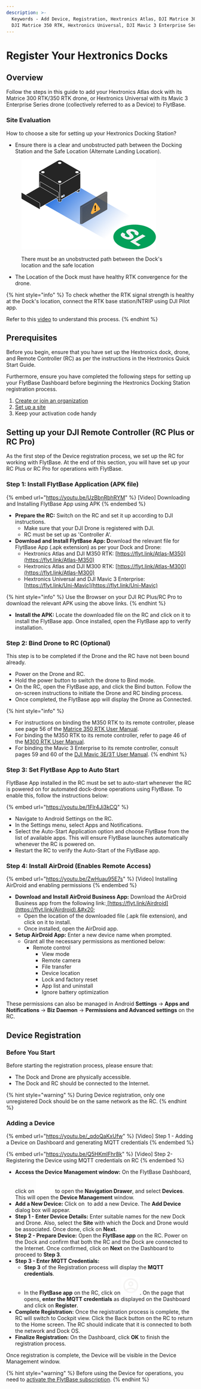 ```yaml
---
description: >-
  Keywords - Add Device, Registration, Hextronics Atlas, DJI Matrice 300 RTK,
  DJI Matrice 350 RTK, Hextronics Universal, DJI Mavic 3 Enterprise Series
---
```


# Register Your Hextronics Docks

## Overview

Follow the steps in this guide to add your Hextronics Atlas dock with its Matrice 300 RTK/350 RTK drone, or Hextronics Universal with its Mavic 3 Enterprise Series drone (collectively referred to as a Device) to FlytBase.&#x20;

### Site Evaluation

How to choose a site for setting up your Hextronics Docking Station?

* Ensure there is a clear and unobstructed path between the Docking Station and the Safe Location (Alternate Landing Location).

<figure><img src="../../.gitbook/assets/image (1).png" alt=""><figcaption><p>There must be an unobstructed path between the Dock's location and the safe location</p></figcaption></figure>

* The Location of the Dock must have healthy RTK convergence for the drone.&#x20;

{% hint style="info" %}
To check whether the RTK signal strength is healthy at the Dock's location, connect the RTK base station/NTRIP using DJI Pilot app.

Refer to this [video](https://youtu.be/-pzmpmiD9fs?si=5G510rpJGs5L8YkE) to understand this process.
{% endhint %}

## Prerequisites

Before you begin, ensure that you have set up the Hextronics dock, drone, and Remote Controller (RC) as per the instructions in the Hextronics Quick Start Guide.

Furthermore, ensure you have completed the following steps for setting up your FlytBase Dashboard before beginning the Hextronics Docking Station registration process.

1. [Create or join an organization](../../getting-started-with-your-flytbase-account/creating-an-organization.md)
2. [Set up a site](../../getting-started-with-your-flytbase-account/site-management.md)
3. Keep your activation code handy

## Setting up your DJI Remote Controller (RC Plus or RC Pro)

As the first step of the Device registration process, we set up the RC for working with FlytBase. At the end of this section, you will have set up your RC Plus or RC Pro for operations with FlytBase.&#x20;

### Step 1: Install FlytBase Application (APK file)

{% embed url="https://youtu.be/UzBbnRbhRYM" %}
\[Video] Downloading and Installing FlytBase App using APK
{% endembed %}

* **Prepare the RC:** Switch on the RC and set it up according to DJI instructions.
  * Make sure that your DJI Drone is registered with DJI.
  * RC must be set up as 'Controller A'.
* **Download and Install FlytBase App: D**ownload the relevant file for FlytBase App (.apk extension) as per your Dock and Drone:
  * Hextronics Atlas and DJI M350 RTK: [https://flyt.link/Atlas-M350](https://flyt.link/Atlas-M350)
  * Hextronics Atlas and DJI M300 RTK: [https://flyt.link/Atlas-M300](https://flyt.link/Atlas-M300)
  * Hextronics Universal and DJI Mavic 3 Enterprise: [https://flyt.link/Uni-Mavic](https://flyt.link/Uni-Mavic)

{% hint style="info" %}
Use the Browser on your DJI RC Plus/RC Pro to download the relevant APK using the above links.
{% endhint %}

* **Install the APK:** Locate the downloaded file on the RC and click on it to install the FlytBase app. Once installed, open the FlytBase app to verify installation.

### Step 2:  Bind Drone to RC (Optional)

This step is to be completed if the Drone and the RC have not been bound already.

* Power on the Drone and RC.
* Hold the power button to switch the drone to Bind mode.
* On the RC, open the FlytBase app, and click the Bind button. Follow the on-screen instructions to initiate the Drone and RC binding process.
* Once completed, the FlytBase app will display the Drone as Connected.

{% hint style="info" %}
- For instructions on binding the M350 RTK to its remote controller, please see page 56 of the [Matrice 350 RTK User Manual](https://dl.djicdn.com/downloads/matrice_350_rtk/20240814/Matrice_350_RTK_User_Manual_v1.2_en.pdf).
- For binding the M350 RTK to its remote controller, refer to page 46 of the [M300 RTK User Manual](https://dl.djicdn.com/downloads/matrice-300/20230518UM/M300_RTK_User_Manual_EN_v4.0.pdf).
- For binding the Mavic 3 Enterprise to its remote controller, consult pages 59 and 60 of the [DJI Mavic 3E/3T User Manual](https://dl.djicdn.com/downloads/DJI_Mavic_3_Enterprise/20240814/DJI_Mavic_3E_3T_User_Manual_EN.pdf).
{% endhint %}

### Step 3: Set FlytBase App to Auto Start

FlytBase App installed in the RC must be set to auto-start whenever the RC is powered on for automated dock-drone operations using FlytBase. To enable this, follow the instructions below:



{% embed url="https://youtu.be/1Flr4Ji3kCQ" %}

* Navigate to Android Settings on the RC.
* In the Settings menu, select Apps and Notifications.
* Select the Auto-Start Application option and choose FlytBase from the list of available apps. This will ensure FlytBase launches automatically whenever the RC is powered on.
* Restart the RC to verify the Auto-Start of the FlytBase app.

### Step 4: Install AirDroid (Enables Remote Access)



{% embed url="https://youtu.be/ZwHuau95E7s" %}
\[Video] Installing AirDroid and enabling permissions
{% endembed %}

* **Download and Install AirDroid Business App:** Download the AirDroid Business app from the following link:[ ](https://airdroid.at/679441)[https://flyt.link/Airdroid](https://flyt.link/Airdroid).&#x20;
  * Open the location of the downloaded file (.apk file extension), and click on it to install.
  * Once installed, open the AirDroid app.
* **Setup AirDroid App:** Enter a new device name when prompted.&#x20;
  * Grant all the necessary permissions as mentioned below:&#x20;
    * Remote control
      * View mode
      * Remote camera
      * File transfer
      * Device location
      * Lock and factory reset
      * App list and uninstall
      * Ignore battery optimization

These permissions can also be managed in Android **Settings** -> **Apps and Notifications** -> **Biz Daemon** -> **Permissions and Advanced settings** on the RC.

## Device Registration

### Before You Start

Before starting the registration process, please ensure that:

* The Dock and Drone are physically accessible.
* The Dock and RC should be connected to the Internet.

{% hint style="warning" %}
During Device registration, only one unregistered Dock should be on the same network as the RC.
{% endhint %}

### Adding a Device

{% embed url="https://youtu.be/_qdoQaKxUfw" %}
\[Video]  Step 1 - Adding a Device on Dashboard and generating MQTT credentials
{% endembed %}

{% embed url="https://youtu.be/Q5HKmlFhr8k" %}
\[Video] Step 2- Registering the Device using MQTT credentials on RC
{% endembed %}

* **Access the Device Management window:** On the FlytBase Dashboard, click on ![](<../../.gitbook/assets/Hamburger Menu.svg>) to open the **Navigation Drawer**, and select **Devices**. This will open the **Device Management** window.
* **Add a New Device:** Click on <img src="https://lh5.googleusercontent.com/1NmivB7btnzbgjplC3RRTtRQ6OTrcjiX7krecQbSg0uZEGl9ghSOEnhWHAxUyBbAURkoWMud24yUmGpwjHF261NAmk8ce8HLo3UQF3l5m7aTWV7O0XccS4tVPApWHCDVipHU6v8-nrPaMW8x9RLMzw" alt="" data-size="line"> to add a new Device. The **Add Device** dialog box will appear.
* **Step 1 - Enter Device Details:** Enter suitable names for the new Dock and Drone. Also, select the **Site** with which the Dock and Drone would be associated. Once done, click on **Next**.
* **Step 2 - Prepare Device:** Open the **FlytBase app** on the RC. Power on the Dock and confirm that both the RC and the Dock are connected to the Internet. Once confirmed, click on **Next** on the Dashboard to proceed to **Step 3**.
* **Step 3 - Enter MQTT Credentials:**
  * **Step 3** of the Registration process will display the **MQTT credentials**.
  * In the **FlytBase app** on the RC, click on <img src="../../.gitbook/assets/image (183).png" alt="" data-size="line">. On the page that opens, **enter the MQTT credentials** as displayed on the Dashboard and click on **Register**.
* **Complete Registration:** Once the registration process is complete, the RC will switch to Cockpit view. Click the Back button on the RC to return to the Home screen. The RC should indicate that it is connected to both the network and Dock OS.
* **Finalize Registration:** On the Dashboard, click **OK** to finish the registration process.&#x20;

Once registration is complete, the Device will be visible in the Device Management window.

{% hint style="warning" %}
Before using the Device for operations, you need to [activate the FlytBase subscription](../activating-device-subscription.md).&#x20;
{% endhint %}

